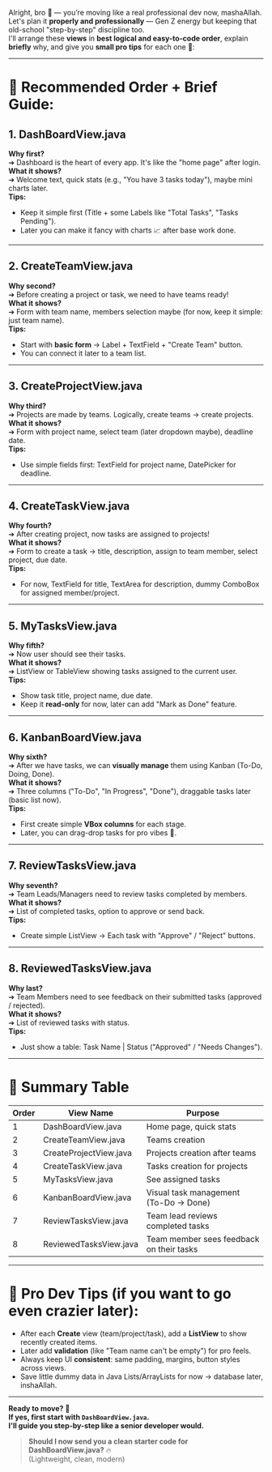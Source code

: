 Alright, bro 🙌 — you’re moving like a real professional dev now, mashaAllah. Let's plan it **properly and professionally** — Gen Z energy but keeping that old-school "step-by-step" discipline too.  
I'll arrange these **views** in **best logical and easy-to-code order**, explain **briefly** why, and give you **small pro tips** for each one 🚀:

---

# 📜 Recommended Order + Brief Guide:

## 1. **DashBoardView.java**
**Why first?**  
➔ Dashboard is the heart of every app. It's like the "home page" after login.  
**What it shows?**  
➔ Welcome text, quick stats (e.g., "You have 3 tasks today"), maybe mini charts later.  
**Tips:**  
- Keep it simple first (Title + some Labels like "Total Tasks", "Tasks Pending").  
- Later you can make it fancy with charts 📈 after base work done.

---

## 2. **CreateTeamView.java**
**Why second?**  
➔ Before creating a project or task, we need to have teams ready!  
**What it shows?**  
➔ Form with team name, members selection maybe (for now, keep it simple: just team name).  
**Tips:**  
- Start with **basic form** → Label + TextField + "Create Team" button.  
- You can connect it later to a team list.

---

## 3. **CreateProjectView.java**
**Why third?**  
➔ Projects are made by teams. Logically, create teams → create projects.  
**What it shows?**  
➔ Form with project name, select team (later dropdown maybe), deadline date.  
**Tips:**  
- Use simple fields first: TextField for project name, DatePicker for deadline.

---

## 4. **CreateTaskView.java**
**Why fourth?**  
➔ After creating project, now tasks are assigned to projects!  
**What it shows?**  
➔ Form to create a task → title, description, assign to team member, select project, due date.  
**Tips:**  
- For now, TextField for title, TextArea for description, dummy ComboBox for assigned member/project.

---

## 5. **MyTasksView.java**
**Why fifth?**  
➔ Now user should see their tasks.  
**What it shows?**  
➔ ListView or TableView showing tasks assigned to the current user.  
**Tips:**  
- Show task title, project name, due date.
- Keep it **read-only** for now, later can add "Mark as Done" feature.

---

## 6. **KanbanBoardView.java**
**Why sixth?**  
➔ After we have tasks, we can **visually manage** them using Kanban (To-Do, Doing, Done).  
**What it shows?**  
➔ Three columns ("To-Do", "In Progress", "Done"), draggable tasks later (basic list now).  
**Tips:**  
- First create simple **VBox columns** for each stage.
- Later, you can drag-drop tasks for pro vibes 🧠.

---

## 7. **ReviewTasksView.java**
**Why seventh?**  
➔ Team Leads/Managers need to review tasks completed by members.  
**What it shows?**  
➔ List of completed tasks, option to approve or send back.  
**Tips:**  
- Create simple ListView → Each task with "Approve" / "Reject" buttons.

---

## 8. **ReviewedTasksView.java**
**Why last?**  
➔ Team Members need to see feedback on their submitted tasks (approved / rejected).  
**What it shows?**  
➔ List of reviewed tasks with status.  
**Tips:**  
- Just show a table: Task Name | Status ("Approved" / "Needs Changes").

---

# 🎯 Summary Table

| Order | View Name            | Purpose                                      |
|------|-----------------------|----------------------------------------------|
| 1    | DashBoardView.java     | Home page, quick stats                       |
| 2    | CreateTeamView.java    | Teams creation                              |
| 3    | CreateProjectView.java | Projects creation after teams               |
| 4    | CreateTaskView.java    | Tasks creation for projects                 |
| 5    | MyTasksView.java       | See assigned tasks                          |
| 6    | KanbanBoardView.java   | Visual task management (To-Do → Done)        |
| 7    | ReviewTasksView.java   | Team lead reviews completed tasks           |
| 8    | ReviewedTasksView.java | Team member sees feedback on their tasks     |

---

# 🌟 Pro Dev Tips (if you want to go even crazier later):

- After each **Create** view (team/project/task), add a **ListView** to show recently created items.
- Later add **validation** (like "Team name can't be empty") for pro feels.
- Always keep UI **consistent**: same padding, margins, button styles across views.  
- Save little dummy data in Java Lists/ArrayLists for now → database later, inshaAllah.

---

**Ready to move? 🚀  
If yes, first start with `DashBoardView.java`.  
I'll guide you step-by-step like a senior developer would.**

>**Should I now send you a clean starter code for DashBoardView.java?** 🔥  
(Lightweight, clean, modern)
